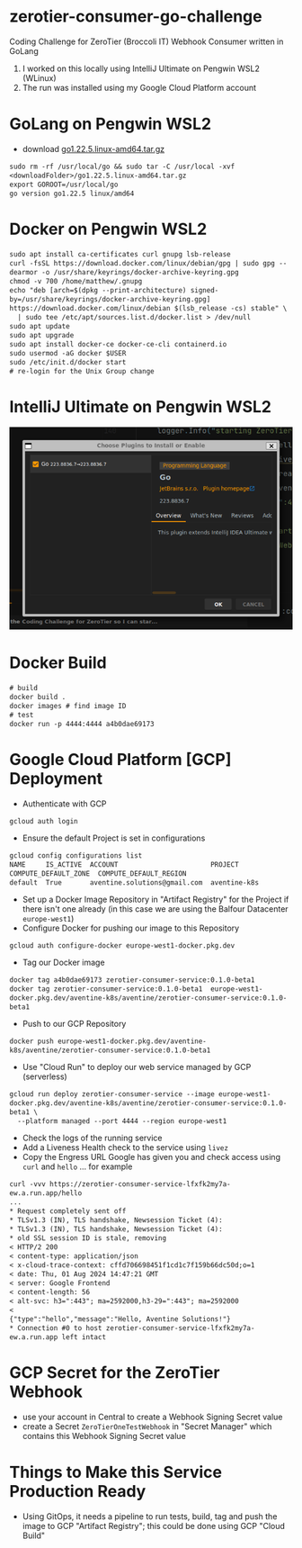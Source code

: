 # zerotier-consumer-go-challenge
Coding Challenge for ZeroTier (Broccoli IT) Webhook Consumer written in GoLang

1. I worked on this locally using IntelliJ Ultimate on Pengwin WSL2 (WLinux)
2. The run was installed using my Google Cloud Platform account

# GoLang on Pengwin WSL2
* download [go1.22.5.linux-amd64.tar.gz](https://go.dev/dl/go1.22.5.linux-amd64.tar.gz)
```shell
sudo rm -rf /usr/local/go && sudo tar -C /usr/local -xvf <downloadFolder>/go1.22.5.linux-amd64.tar.gz
export GOROOT=/usr/local/go
go version go1.22.5 linux/amd64
```

# Docker on Pengwin WSL2
```shell
sudo apt install ca-certificates curl gnupg lsb-release
curl -fsSL https://download.docker.com/linux/debian/gpg | sudo gpg --dearmor -o /usr/share/keyrings/docker-archive-keyring.gpg
chmod -v 700 /home/matthew/.gnupg
echo "deb [arch=$(dpkg --print-architecture) signed-by=/usr/share/keyrings/docker-archive-keyring.gpg] https://download.docker.com/linux/debian $(lsb_release -cs) stable" \
  | sudo tee /etc/apt/sources.list.d/docker.list > /dev/null
sudo apt update
sudo apt upgrade
sudo apt install docker-ce docker-ce-cli containerd.io
sudo usermod -aG docker $USER
sudo /etc/init.d/docker start
# re-login for the Unix Group change
```

# IntelliJ Ultimate on Pengwin WSL2
![IntelliJ Ultimate Install Go Plugin](./doc/images/screenshot-IntelliJ-Ultimate-install-Go-plugin.png)

# Docker Build
```shell
# build
docker build .
docker images # find image ID
# test
docker run -p 4444:4444 a4b0dae69173
```
# Google Cloud Platform [GCP] Deployment
* Authenticate with GCP
```shell
gcloud auth login
```
* Ensure the default Project is set in configurations
```shell
gcloud config configurations list                                        
NAME     IS_ACTIVE  ACCOUNT                       PROJECT       COMPUTE_DEFAULT_ZONE  COMPUTE_DEFAULT_REGION
default  True       aventine.solutions@gmail.com  aventine-k8s
```
* Set up a Docker Image Repository in "Artifact Registry" for the Project if there isn't one already (in this case
  we are using the Balfour Datacenter `europe-west1`)
* Configure Docker for pushing our image to this Repository
```shell
gcloud auth configure-docker europe-west1-docker.pkg.dev
```
* Tag our Docker image
```shell
docker tag a4b0dae69173 zerotier-consumer-service:0.1.0-beta1
docker tag zerotier-consumer-service:0.1.0-beta1  europe-west1-docker.pkg.dev/aventine-k8s/aventine/zerotier-consumer-service:0.1.0-beta1
```
* Push to our GCP Repository
```shell
docker push europe-west1-docker.pkg.dev/aventine-k8s/aventine/zerotier-consumer-service:0.1.0-beta1
```
* Use "Cloud Run" to deploy our web service managed by GCP (serverless)
```shell
gcloud run deploy zerotier-consumer-service --image europe-west1-docker.pkg.dev/aventine-k8s/aventine/zerotier-consumer-service:0.1.0-beta1 \
  --platform managed --port 4444 --region europe-west1
```
* Check the logs of the running service
* Add a Liveness Health check to the service using `livez`
* Copy the Engress URL Google has given you and check access using `curl` and `hello` ... for example
```shell
curl -vvv https://zerotier-consumer-service-lfxfk2my7a-ew.a.run.app/hello
...
* Request completely sent off
* TLSv1.3 (IN), TLS handshake, Newsession Ticket (4):
* TLSv1.3 (IN), TLS handshake, Newsession Ticket (4):
* old SSL session ID is stale, removing
< HTTP/2 200 
< content-type: application/json
< x-cloud-trace-context: cffd706698451f1cd1c7f159b66dc50d;o=1
< date: Thu, 01 Aug 2024 14:47:21 GMT
< server: Google Frontend
< content-length: 56
< alt-svc: h3=":443"; ma=2592000,h3-29=":443"; ma=2592000
< 
{"type":"hello","message":"Hello, Aventine Solutions!"}
* Connection #0 to host zerotier-consumer-service-lfxfk2my7a-ew.a.run.app left intact
```
# GCP Secret for the ZeroTier Webhook
* use your account in Central to create a Webhook Signing Secret value
* create a Secret `ZeroTierOneTestWebhook` in "Secret Manager" which contains this Webhook Signing Secret value

# Things to Make this Service Production Ready
* Using GitOps, it needs a pipeline to run tests, build, tag and push the image to GCP "Artifact Registry";
  this could be done using GCP "Cloud Build"






